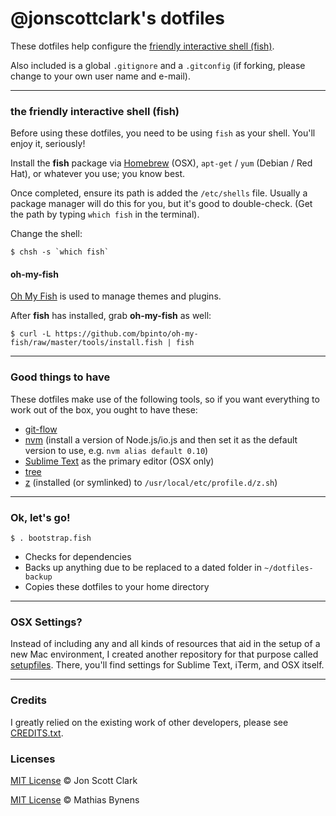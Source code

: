 # @jonscottclark's dotfiles

These dotfiles help configure the [friendly interactive shell (fish)](https://github.com/fish-shell/fish-shell).

Also included is a global `.gitignore` and a `.gitconfig` (if forking, please change to your own user name and e-mail).

---

### the friendly interactive shell (fish)

Before using these dotfiles, you need to be using `fish` as your shell. You'll enjoy it, seriously!

Install the **fish** package via [Homebrew](http://brew.sh) (OSX), `apt-get` / `yum` (Debian / Red Hat), or whatever you use; you know best.

Once completed, ensure its path is added the `/etc/shells` file. Usually a package manager will do this for you, but it's good to double-check. (Get the path by typing `which fish` in the terminal).

Change the shell:

``$ chsh -s `which fish` ``

#### oh-my-fish

[Oh My Fish](https://github.com/bpinto/oh-my-fish) is used to manage themes and plugins.

After **fish** has installed, grab **oh-my-fish** as well:

`$ curl -L https://github.com/bpinto/oh-my-fish/raw/master/tools/install.fish | fish`

---

### Good things to have

These dotfiles make use of the following tools, so if you want everything to work out of the box, you ought to have these:

- [git-flow](https://github.com/nvie/gitflow)
- [nvm](https://github.com/creationix/nvm) (install a version of Node.js/io.js and then set it as the default version to use, e.g. `nvm alias default 0.10`)
- [Sublime Text](https://www.sublimetext.com) as the primary editor (OSX only)
- [tree](http://mama.indstate.edu/users/ice/tree)
- [z](https://github.com/rupa/z) (installed (or symlinked) to `/usr/local/etc/profile.d/z.sh`)

---

### Ok, let's go!

`$ . bootstrap.fish`

- Checks for dependencies
- Backs up anything due to be replaced to a dated folder in `~/dotfiles-backup`
- Copies these dotfiles to your home directory

---

### OSX Settings?

Instead of including any and all kinds of resources that aid in the setup of a new Mac environment, I created another repository for that purpose called [setupfiles](https://github.com/jonscottclark/setupfiles). There, you'll find settings for Sublime Text, iTerm, and OSX itself.

---

### Credits

I greatly relied on the existing work of other developers, please see [CREDITS.txt](https://github.com/jonscottclark/dotfiles/blob/master/CREDITS.txt).

### Licenses

[MIT License](http://jonscottclark.mit-license.org/) © Jon Scott Clark

[MIT License](https://github.com/mathiasbynens/dotfiles/blob/master/LICENSE-MIT.txt) © Mathias Bynens